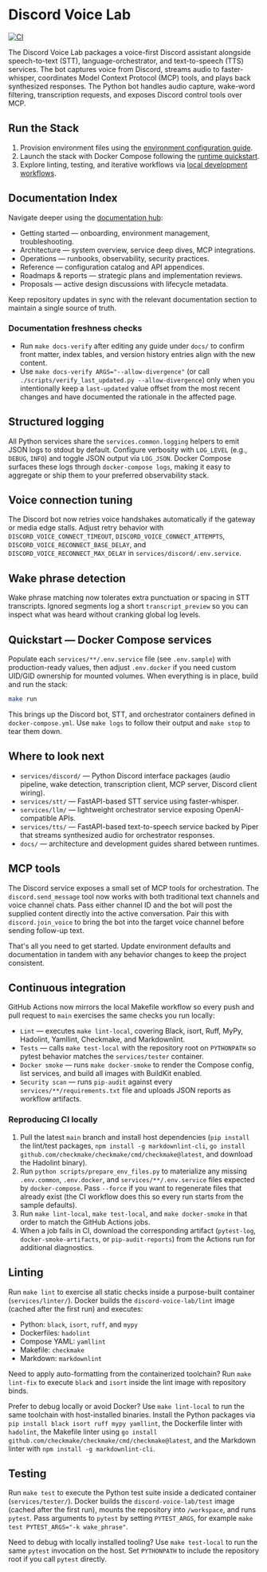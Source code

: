 # Discord Voice Lab

[![CI][ci-badge]][ci-workflow]

The Discord Voice Lab packages a voice-first Discord assistant alongside speech-to-text (STT),
language-orchestrator, and text-to-speech (TTS) services. The bot captures voice from Discord,
streams audio to faster-whisper, coordinates Model Context Protocol (MCP) tools, and plays back
synthesized responses. The Python bot handles audio capture, wake-word filtering, transcription
requests, and exposes Discord control tools over MCP.

## Run the Stack

1. Provision environment files using the
   [environment configuration guide](docs/getting-started/environment.md).
2. Launch the stack with Docker Compose following the
   [runtime quickstart](docs/getting-started/runtime.md).
3. Explore linting, testing, and iterative workflows via
   [local development workflows](docs/getting-started/local-development.md).

## Documentation Index

Navigate deeper using the [documentation hub](docs/README.md):

- Getting started — onboarding, environment management, troubleshooting.
- Architecture — system overview, service deep dives, MCP integrations.
- Operations — runbooks, observability, security practices.
- Reference — configuration catalog and API appendices.
- Roadmaps & reports — strategic plans and implementation reviews.
- Proposals — active design discussions with lifecycle metadata.

Keep repository updates in sync with the relevant documentation section to maintain a single
source of truth.

### Documentation freshness checks

- Run `make docs-verify` after editing any guide under `docs/` to confirm front matter,
  index tables, and version history entries align with the new content.
- Use `make docs-verify ARGS="--allow-divergence"` (or call
  `./scripts/verify_last_updated.py --allow-divergence`) only when you intentionally keep a
  `last-updated` value offset from the most recent changes and have documented the rationale in
  the affected page.

## Structured logging

All Python services share the `services.common.logging` helpers to emit JSON logs
to stdout by default. Configure verbosity with `LOG_LEVEL` (e.g., `DEBUG`,
`INFO`) and toggle JSON output via `LOG_JSON`. Docker Compose surfaces these
logs through `docker-compose logs`, making it easy to aggregate or ship them to
your preferred observability stack.

## Voice connection tuning

The Discord bot now retries voice handshakes automatically if the gateway or media edge stalls.
Adjust retry behavior with `DISCORD_VOICE_CONNECT_TIMEOUT`, `DISCORD_VOICE_CONNECT_ATTEMPTS`,
`DISCORD_VOICE_RECONNECT_BASE_DELAY`, and `DISCORD_VOICE_RECONNECT_MAX_DELAY` in
`services/discord/.env.service`.

## Wake phrase detection

Wake phrase matching now tolerates extra punctuation or spacing in STT transcripts. Ignored
segments log a short `transcript_preview` so you can inspect what was heard without cranking
global log levels.

## Quickstart — Docker Compose services

Populate each `services/**/.env.service` file (see `.env.sample`) with
production-ready values, then adjust `.env.docker` if you need custom UID/GID
ownership for mounted volumes. When everything is in place, build and run the
stack:

```bash
make run
```

This brings up the Discord bot, STT, and orchestrator containers defined in
`docker-compose.yml`. Use `make logs` to follow their output and `make stop` to
tear them down.

## Where to look next

- `services/discord/` — Python Discord interface packages (audio pipeline, wake
  detection, transcription client, MCP server, Discord client wiring).
- `services/stt/` — FastAPI-based STT service using faster-whisper.
- `services/llm/` — lightweight orchestrator service exposing OpenAI-compatible
  APIs.
- `services/tts/` — FastAPI-based text-to-speech service backed by Piper that
  streams synthesized audio for orchestrator responses.
- `docs/` — architecture and development guides shared between runtimes.

## MCP tools

The Discord service exposes a small set of MCP tools for orchestration. The
`discord.send_message` tool now works with both traditional text channels and
voice channel chats. Pass either channel ID and the bot will post the supplied
content directly into the active conversation. Pair this with
`discord.join_voice` to bring the bot into the target voice channel before
sending follow-up text.

That's all you need to get started. Update environment defaults and
documentation in tandem with any behavior changes to keep the project
consistent.

## Continuous integration

GitHub Actions now mirrors the local Makefile workflow so every push and pull
request to `main` exercises the same checks you run locally:

- `Lint` — executes `make lint-local`, covering Black, isort, Ruff, MyPy,
  Hadolint, Yamllint, Checkmake, and Markdownlint.
- `Tests` — calls `make test-local` with the repository root on `PYTHONPATH`
  so pytest behavior matches the `services/tester` container.
- `Docker smoke` — runs `make docker-smoke` to render the Compose config, list
  services, and build all images with BuildKit enabled.
- `Security scan` — runs `pip-audit` against every `services/**/requirements.txt`
  file and uploads JSON reports as workflow artifacts.

### Reproducing CI locally

1. Pull the latest `main` branch and install host dependencies (`pip install`
   the lint/test packages, `npm install -g markdownlint-cli`, `go install
   github.com/checkmake/checkmake/cmd/checkmake@latest`, and download the
   Hadolint binary).
2. Run `python scripts/prepare_env_files.py` to materialize any missing
   `.env.common`, `.env.docker`, and `services/**/.env.service` files expected by
   `docker-compose`. Pass `--force` if you want to regenerate files that already
   exist (the CI workflow does this so every run starts from the sample defaults).
3. Run `make lint-local`, `make test-local`, and `make docker-smoke` in that
   order to match the GitHub Actions jobs.
4. When a job fails in CI, download the corresponding artifact (`pytest-log`,
   `docker-smoke-artifacts`, or `pip-audit-reports`) from the Actions run for
   additional diagnostics.

## Linting

Run `make lint` to exercise all static checks inside a purpose-built container
(`services/linter/`). Docker builds the `discord-voice-lab/lint` image (cached
after the first run) and executes:

- Python: `black`, `isort`, `ruff`, and `mypy`
- Dockerfiles: `hadolint`
- Compose YAML: `yamllint`
- Makefile: `checkmake`
- Markdown: `markdownlint`

Need to apply auto-formatting from the containerized toolchain? Run `make lint-fix`
to execute `black` and `isort` inside the lint image with repository binds.

Prefer to debug locally or avoid Docker? Use `make lint-local` to run the same
toolchain with host-installed binaries. Install the Python packages via
`pip install black isort ruff mypy yamllint`, the Dockerfile linter with
`hadolint`, the Makefile linter using
`go install github.com/checkmake/checkmake/cmd/checkmake@latest`, and the
Markdown linter with `npm install -g markdownlint-cli`.

## Testing

Run `make test` to execute the Python test suite inside a dedicated container
(`services/tester/`). Docker builds the `discord-voice-lab/test` image (cached
after the first run), mounts the repository into `/workspace`, and runs
`pytest`. Pass arguments to `pytest` by setting `PYTEST_ARGS`, for example
`make test PYTEST_ARGS="-k wake_phrase"`.

Need to debug with locally installed tooling? Use `make test-local` to run the
same `pytest` invocation on the host. Set `PYTHONPATH` to include the repository
root if you call `pytest` directly.

[ci-badge]: https://github.com/gabrielpreston/discord-voice-lab/actions/workflows/ci.yaml/badge.svg
[ci-workflow]: https://github.com/gabrielpreston/discord-voice-lab/actions/workflows/ci.yaml
